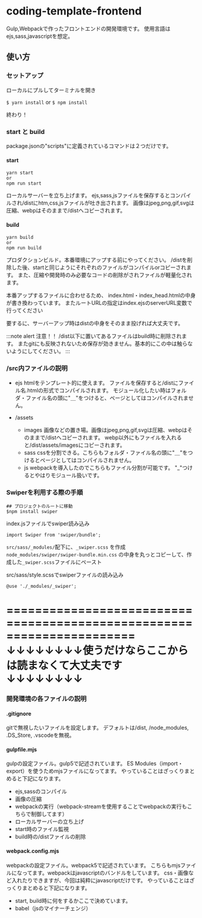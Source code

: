 # coding-template-frontend
Gulp,Webpackで作ったフロントエンドの開発環境です。
使用言語はejs,sass,javascriptを想定。

## 使い方
### セットアップ
ローカルにプルしてターミナルを開き

``` $ yarn install ``` or ```$ npm install```

終わり！

### start と build
package.jsonの"scripts"に定義されているコマンドは２つだけです。

#### start
```
yarn start
or
npm run start
```
ローカルサーバーを立ち上げます。
ejs,sass,jsファイルを保存するとコンパイルされ/distにhtm,css,jsファイルが吐き出されます。
画像はjpeg,png,gif,svgは圧縮、webpはそのままで/distへコピーされます。

#### build
```
yarn build
or
npm run build
```
プロダクションビルド。本番環境にアップする前にやってください。
/distを削除した後、startと同じようにそれぞれのファイルがコンパイルorコピーされます。
また、圧縮や開発時のみ必要なコードの削除がされファイルが軽量化されます。

本番アップするファイルに合わせるため、
index.html・index_head.htmlの中身が書き換わっています。
またルートURLの指定はindex.ejsのserverURL変数で行ってください

要するに、サーバーアップ時はdistの中身をそのまま投げれば大丈夫です。

:::note alert
注意！！
/dist以下に置いてあるファイルはbuild時に削除されます。
またgitにも反映されないため保存が効きません。基本的にこの中は触らないようにしてください。
:::


### /src内ファイルの説明
 - ejs
  htmlをテンプレート的に使えます。
  ファイルを保存すると/distにファイル名.htmlの形式でコンパイルされます。
  モジュール化したい時はフォルダ・ファイル名の頭に"＿"をつけると、ページとしてはコンパイルされません。

- /assets
  - images
    画像などの置き場。画像はjpeg,png,gif,svgは圧縮、webpはそのままで/distへコピーされます。
    webp以外にもファイルを入れると/dist/assets/imagesにコピーされます。
  - sass
    cssを分割できる。こちらもフォルダ・ファイル名の頭に"＿"をつけるとページとしてはコンパイルされません。
  - js
    webpackを導入したのでこちらもファイル分割が可能です。
    "_"つけるとやはりモジュール扱いです。

### Swiperを利用する際の手順

```
## プロジェクトのルートに移動
$npm install swiper
```

index.jsファイルでswiper読み込み

```
import Swiper from 'swiper/bundle';
```

```src/sass/_modules/```配下に、```_swiper.scss``` を作成
```node_modules/swiper/swiper-bundle.min.css``` の中身を丸っとコピーして、作成した```_swiper.scss```ファイルにペースト

src/sass/style.scssでswiperファイルの読み込み

```
@use './_modules/_swiper';
```


======================================================================
↓↓↓↓↓↓↓↓使うだけならここからは読まなくて大丈夫です↓↓↓↓↓↓↓↓
======================================================================


### 開発環境の各ファイルの説明
#### .gitignore
  gitで無視したいファイルを設定します。
  デフォルトは/dist, /node_modules, .DS_Store, .vscodeを無視。

#### gulpfile.mjs
  gulpの設定ファイル。gulp5で記述されています。
  ES Modules（import・export）を使うためmjsファイルになってます。
  やっていることはざっくりまとめると下記になります。
  - ejs,sassのコンパイル
  - 画像の圧縮
  - webpackの実行（webpack-streamを使用することでwebpackの実行もこちらで制御してます）
  - ローカルサーバーの立ち上げ
  - start時のファイル監視
  - build時の/distファイルの削除

#### webpack.config.mjs
  webpackの設定ファイル。webpack5で記述されています。
  こちらもmjsファイルになってます。webpackはjavascriptのバンドルをしています。
  css・画像など入れたりできますが、今回は純粋にjavascriptだけです。
  やっていることはざっくりまとめると下記になります。
  - start, build時に何をするかここで決めています。
  - babel（jsのマイナーチェンジ）
